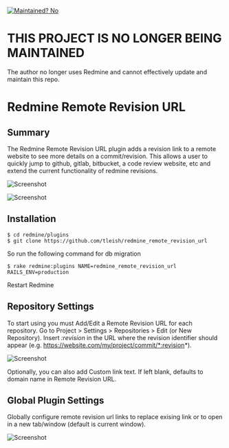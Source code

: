 [![Maintained? No](https://img.shields.io/badge/maintained%3F-no!-red.svg)](https://shields.io/)
# THIS PROJECT IS NO LONGER BEING MAINTAINED
The author no longer uses Redmine and cannot effectively update and maintain this repo.

# Redmine Remote Revision URL

## Summary

The Redmine Remote Revision URL plugin adds a revision link to a remote website to see more details on a commit/revision. 
This allows a user to quickly jump to github, gitlab, bitbucket, a code review website, etc and extend the current functionality of redmine revisions.
                 
![Screenshot](https://raw.githubusercontent.com/tleish/redmine_remote_revision_url/master/screenshot_associated_revisions.png)

![Screenshot](https://raw.githubusercontent.com/tleish/redmine_remote_revision_url/master/screenshot_revisions.png)

## Installation

```
$ cd redmine/plugins
$ git clone https://github.com/tleish/redmine_remote_revision_url
```
So run the following command for db migration
```
$ rake redmine:plugins NAME=redmine_remote_revision_url RAILS_ENV=production
```
Restart Redmine

## Repository Settings

To start using you must Add/Edit a Remote Revision URL for each repository. Go to Project > Settings > Repositories > Edit (or New Repository).
Insert *:revision* in the URL where the revision identifier should appear (e.g. https://website.com/my/project/commit/*:revision*).

![Screenshot](https://raw.githubusercontent.com/tleish/redmine_remote_revision_url/master/screenshot_repository_settings.png)

Optionally, you can also add Custom link text.  If left blank, defaults to domain name in Remote Revision URL.


## Global Plugin Settings

Globally configure remote revision url links to replace exising link or to open in a new tab/window (default is current window).

![Screenshot](https://raw.githubusercontent.com/tleish/redmine_remote_revision_url/master/screenshot_plugin_settings.png)
